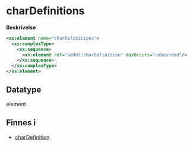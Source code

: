 # charDefinitions

**Beskrivelse**

```xml
<xs:element name="charDefinitions">
  <xs:complexType>
    <xs:sequence>
      <xs:element ref="addml:charDefinition" maxOccurs="unbounded"/>
    </xs:sequence>
  </xs:complexType>
</xs:element>
```

## Datatype
element

## Finnes i
* [charDefinition](charDefinition.md)